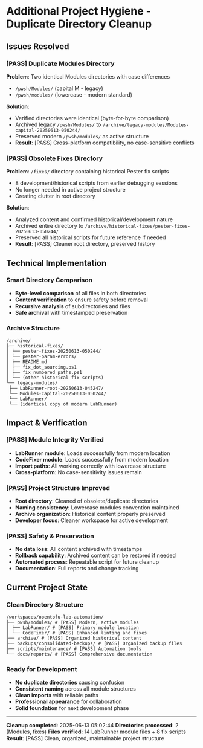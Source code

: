 # Additional Project Hygiene - Duplicate Directory Cleanup

## Issues Resolved

### [PASS] Duplicate Modules Directory
**Problem**: Two identical Modules directories with case differences
- `/pwsh/Modules/` (capital M - legacy)
- `/pwsh/modules/` (lowercase - modern standard)

**Solution**: 
- Verified directories were identical (byte-for-byte comparison)
- Archived legacy `/pwsh/Modules/` to `/archive/legacy-modules/Modules-capital-20250613-050244/`
- Preserved modern `/pwsh/modules/` as active structure
- **Result**: [PASS] Cross-platform compatibility, no case-sensitive conflicts

### [PASS] Obsolete Fixes Directory
**Problem**: `/fixes/` directory containing historical Pester fix scripts
- 8 development/historical scripts from earlier debugging sessions
- No longer needed in active project structure
- Creating clutter in root directory

**Solution**:
- Analyzed content and confirmed historical/development nature
- Archived entire directory to `/archive/historical-fixes/pester-fixes-20250613-050244/`
- Preserved all historical scripts for future reference if needed
- **Result**: [PASS] Cleaner root directory, preserved history

## Technical Implementation

### Smart Directory Comparison
- **Byte-level comparison** of all files in both directories
- **Content verification** to ensure safety before removal
- **Recursive analysis** of subdirectories and files
- **Safe archival** with timestamped preservation

### Archive Structure
```
/archive/
├── historical-fixes/
│ └── pester-fixes-20250613-050244/
│ └── pester-param-errors/
│ ├── README.md
│ ├── fix_dot_sourcing.ps1
│ ├── fix_numbered_paths.ps1
│ └── (other historical fix scripts)
└── legacy-modules/
 ├── LabRunner-root-20250613-045247/
 └── Modules-capital-20250613-050244/
 └── LabRunner/
 └── (identical copy of modern LabRunner)
```

## Impact & Verification

### [PASS] Module Integrity Verified
- **LabRunner module**: Loads successfully from modern location
- **CodeFixer module**: Loads successfully from modern location
- **Import paths**: All working correctly with lowercase structure
- **Cross-platform**: No case-sensitivity issues remain

### [PASS] Project Structure Improved
- **Root directory**: Cleaned of obsolete/duplicate directories
- **Naming consistency**: Lowercase modules convention maintained
- **Archive organization**: Historical content properly preserved
- **Developer focus**: Cleaner workspace for active development

### [PASS] Safety & Preservation
- **No data loss**: All content archived with timestamps
- **Rollback capability**: Archived content can be restored if needed
- **Automated process**: Repeatable script for future cleanup
- **Documentation**: Full reports and change tracking

## Current Project State

### Clean Directory Structure
```
/workspaces/opentofu-lab-automation/
├── pwsh/modules/ # [PASS] Modern, active modules
│ ├── LabRunner/ # [PASS] Primary module location
│ └── CodeFixer/ # [PASS] Enhanced linting and fixes
├── archive/ # [PASS] Organized historical content
├── backups/consolidated-backups/ # [PASS] Organized backup files
├── scripts/maintenance/ # [PASS] Automation tools
└── docs/reports/ # [PASS] Comprehensive documentation
```

### Ready for Development
- **No duplicate directories** causing confusion
- **Consistent naming** across all module structures 
- **Clean imports** with reliable paths
- **Professional appearance** for collaboration
- **Solid foundation** for next development phase

---
**Cleanup completed**: 2025-06-13 05:02:44 
**Directories processed**: 2 (Modules, fixes) 
**Files verified**: 14 LabRunner module files + 8 fix scripts 
**Result**: [PASS] Clean, organized, maintainable project structure
